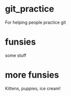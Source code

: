 # git_practice
For helping people practice git

# funsies
some stuff

# more funsies
Kittens, puppies, ice cream!

